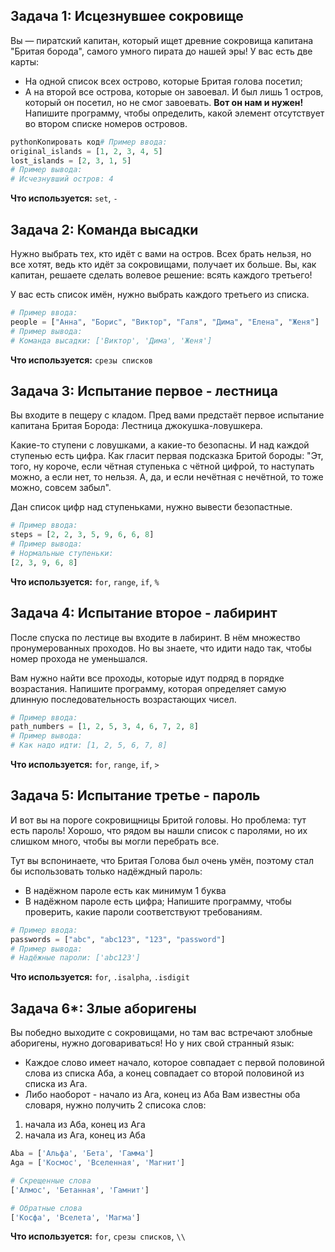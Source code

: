 ## Задача 1: Исцезнувшее сокровище
Вы — пиратский капитан, который ищет древние сокровища капитана "Бритая борода", самого умного пирата до нашей эры! У вас есть две карты: 
- На одной список всех острово, которые Бритая голова посетил;
- А на второй все острова, которые он завоевал. 
И был лишь 1 остров, который он посетил, но не смог завоевать. **Вот он нам и нужен!**
Напишите программу, чтобы определить, какой элемент отсутствует во втором списке номеров островов.
```python
pythonКопировать код# Пример ввода:
original_islands = [1, 2, 3, 4, 5]
lost_islands = [2, 3, 1, 5]
# Пример вывода:
# Исчезнувший остров: 4
```
**Что используется:** `set`, `-` 
## Задача 2: Команда высадки
Нужно выбрать тех, кто идёт с вами на остров. Всех брать нельзя, но все хотят, ведь кто идёт за сокровищами, получает их больше. 
Вы, как капитан, решаете сделать волевое решение: всять каждого третьего! 

У вас есть список имён, нужно выбрать каждого третьего из списка.
```python
# Пример ввода:
people = ["Анна", "Борис", "Виктор", "Галя", "Дима", "Елена", "Женя"]
# Пример вывода:
# Команда высадки: ['Виктор', 'Дима', 'Женя']

```
**Что используется:** `срезы списков`
## Задача 3: Испытание первое - лестница
Вы входите в пещеру с кладом. Пред вами предстаёт первое испытание капитана Бритая Борода: Лестница джокушка-ловушкера. 

Какие-то ступени с ловушками, а какие-то безопасны. И над каждой ступенью есть цифра. Как гласит первая подсказка Бритой бороды:
"Эт, того, ну короче, если чётная ступенька с чётной цифрой, то наступать можно, а если нет, то нельзя. А, да, и если нечётная с нечётной, то тоже можно, совсем забыл". 

Дан список цифр над ступеньками, нужно вывести безопастные. 

```python
# Пример ввода:
steps = [2, 2, 3, 5, 9, 6, 6, 8]
# Пример вывода:
# Нормальные ступеньки: 
[2, 3, 9, 6, 8]
```
**Что используется:** `for`, `range`, `if`, `%`
##  Задача 4: Испытание второе - лабиринт
После спуска по лестице вы входите в лабиринт. В нём множество пронумерованных проходов. Но вы знаете, что идити надо так, чтобы номер прохода не уменьшался. 

Вам нужно найти все проходы, которые идут подряд в порядке возрастания. Напишите программу, которая определяет самую длинную последовательность возрастающих чисел.
```python
# Пример ввода:
path_numbers = [1, 2, 5, 3, 4, 6, 7, 2, 8]
# Пример вывода:
# Как надо идти: [1, 2, 5, 6, 7, 8]
```
**Что используется:** `for`, `range`, `if`, `>`
##  Задача 5: Испытание третье - пароль
И вот вы на пороге сокровищницы Бритой головы. Но проблема: тут есть пароль! Хорошо, что рядом вы нашли список с паролями, но их слишком много, чтобы вы могли перебрать все. 

Тут вы вспонинаете, что Бритая Голова был очень умён, поэтому стал бы использовать только надёждный пароль:
- В надёжном пароле есть как минимум 1 буква
- В надёжном пароле есть цифра;
Напишите программу, чтобы проверить, какие пароли соответствуют требованиям.
```python
# Пример ввода:
passwords = ["abc", "abc123", "123", "password"]
# Пример вывода:
# Надёжные пароли: ['abc123']

```
**Что используется:** `for`, `.isalpha`, `.isdigit`
## Задача 6*: Злые аборигены
Вы победно выходите с сокровищами, но там вас встречают злобные аборигены, нужно договариваться! Но у них свой странный язык: 
- Каждое слово имеет начало, которое совпадает с первой половиной слова из списка Аба, а конец совпадает со второй половиной из списка из Ага. 
- Либо наоборот - начало из Ага, конец из Аба
Вам известны оба словаря, нужно получить 2 списока слов: 
1. начала из Аба, конец из Ага
2. начала из Ага, конец из Аба

```python
Aba = ['Альфа', 'Бета', 'Гамма']
Aga = ['Космос', 'Вселенная', 'Магнит']

# Скрещенные слова
['Алмос', 'Бетанная', 'Гамнит']

# Обратные слова
['Косфа', 'Вселета', 'Магма']
```
**Что используется:** `for`, `срезы списков`, `\\`
